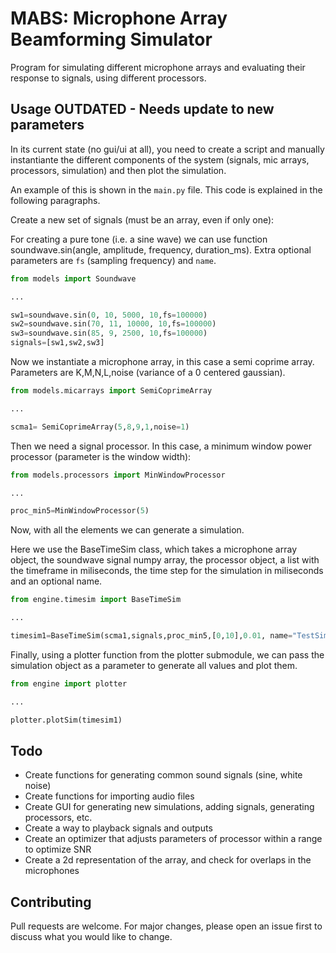 # MABS: Microphone Array Beamforming Simulator

Program for simulating different microphone arrays and evaluating their response to signals,
 using different processors.

## Usage OUTDATED - Needs update to new parameters

In its current state (no gui/ui at all), you need to create a script and manually
instantiante the different components of the system (signals, mic arrays, processors, simulation)
and then plot the simulation.

An example of this is shown in the `main.py` file. This code is explained in the following
paragraphs.

Create a new set of signals (must be an array, even if only one):

For creating a pure tone (i.e. a sine wave) we can use function soundwave.sin(angle, amplitude, frequency, duration_ms). Extra optional parameters are `fs` (sampling frequency) and `name`.

```python
from models import Soundwave

...

sw1=soundwave.sin(0, 10, 5000, 10,fs=100000)
sw2=soundwave.sin(70, 11, 10000, 10,fs=100000)
sw3=soundwave.sin(85, 9, 2500, 10,fs=100000)
signals=[sw1,sw2,sw3]
```

Now we instantiate a microphone array, in this case a semi coprime array. Parameters
  are K,M,N,L,noise (variance of a 0 centered gaussian).

```python
from models.micarrays import SemiCoprimeArray

...

scma1= SemiCoprimeArray(5,8,9,1,noise=1)
```

Then we need a signal processor. In this case, a minimum window power processor
(parameter is the window width):

```python
from models.processors import MinWindowProcessor

...

proc_min5=MinWindowProcessor(5)
```

Now, with all the elements we can generate a simulation.

Here we use the BaseTimeSim class,
 which takes a microphone array object, the soundwave signal numpy array, the processor object, a list
 with the timeframe in miliseconds, the time step for the simulation in miliseconds and an optional name.

 ```python
 from engine.timesim import BaseTimeSim

 ...

timesim1=BaseTimeSim(scma1,signals,proc_min5,[0,10],0.01, name="TestSim")
 ```

 Finally, using a plotter function from the plotter submodule, we can pass the simulation object as a
 parameter to generate all values and plot them.

 ```python
 from engine import plotter

 ...

plotter.plotSim(timesim1)
 ```
## Todo
- Create functions for generating common sound signals (sine, white noise)
- Create functions for importing audio files
- Create GUI for generating new simulations, adding signals, generating processors, etc.
- Create a way to playback signals and outputs
- Create an optimizer that adjusts parameters of processor within a range to optimize SNR
- Create a 2d representation of the array, and check for overlaps in the microphones
## Contributing
Pull requests are welcome. For major changes, please open an issue first to discuss what you would like to change.
